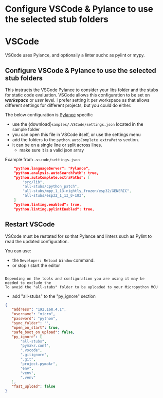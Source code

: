 # Configure VSCode & Pylance to use the selected stub folders  
# VSCode 
VSCode uses Pylance, and optionally a linter suchc as pylint or mypy.

## Configure VSCode & Pylance to use the selected stub folders  
This instructs the VSCode Pylance to consider your libs folder and the stubs for static code evaluation.
VSCode allows this configuration to be set on **_workspace_** or _user_ level. I prefer setting it per workspace as that allows different settings for different projects, but you could do either.
     
The below configuration is [Pylance][] specific  
     
- use the {download}`samples/.VSCode/settings.json`  located in the sample folder
- you can open this file in VSCode itself, or use the settings menu 
- add the folders to the `python.autoComplete.extraPaths` section. 
- it can be on a single line or split across lines. 
    - make sure it is a valid json array 

Example from `.vscode/settings.json`
```json
    "python.languageServer": "Pylance",
    "python.analysis.autoSearchPath": true,
    "python.autoComplete.extraPaths": [
        "src/lib", 
        "all-stubs/cpython_patch", 
        "all-stubs/mpy_1_13-nightly_frozen/esp32/GENERIC", 
        "all-stubs/esp32_1_13_0-103",
    ]
    "python.linting.enabled": true,
    "python.linting.pylintEnabled": true,
```

## Restart VSCode  
VSCode must be restated for so that Pylance and linters such as Pylint to read the updated configuration.

You can use: 
- the `Developer: Reload Window` command.
- or stop / start the editor





```{note} Pymakr: Update pymakr.conf 
 
Depending on the tools and configuration you are using it may be needed to exclude the 
To avoid the "all-stubs" folder to be uploaded to your Micropython MCU

```
 - add "all-stubs" to the "py_ignore" section

 ``` json 
{
    "address": "192.168.4.1",
    "username": "micro",
    "password": "python",
    "sync_folder": "",
    "open_on_start": true,
    "safe_boot_on_upload": false,
    "py_ignore": [
        "all-stubs",
        "pymakr.conf",
        ".vscode",
        ".gitignore",
        ".git",
        "project.pymakr",
        "env",
        "venv",
        ".venv"
    ],
    "fast_upload": false
}
```



[Pylance]: https://marketplace.visualstudio.com/items?itemName=ms-python.vscode-pylance
[samples]: https://github.com/josverl/micropython-stubs/tree/main/docs/samples

